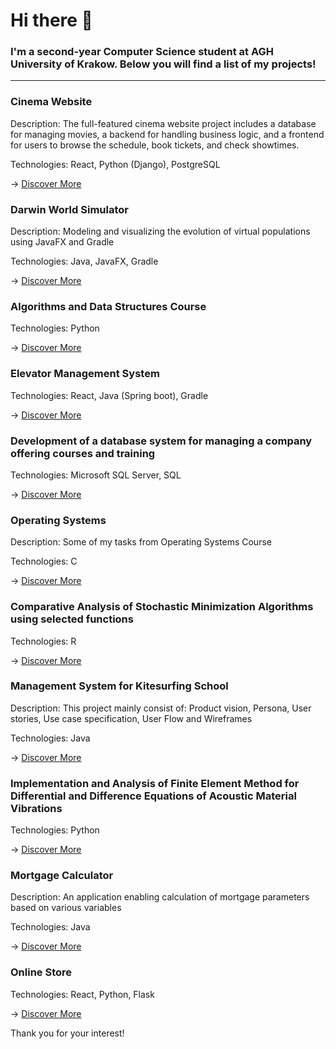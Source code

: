 # Hi there 👋

### I'm a second-year Computer Science student at AGH University of Krakow. Below you will find a list of my projects!

---

### Cinema Website

Description:  The full-featured cinema website project includes a database for managing movies, a backend for handling business logic, and a frontend for users to browse the schedule, book tickets, and check showtimes.

Technologies:  React, Python (Django), PostgreSQL

->  [Discover More](https://github.com/WiktorDybalski/Cinema_Website)

### Darwin World Simulator

Description:  Modeling and visualizing the evolution of virtual populations using JavaFX and Gradle

Technologies:  Java, JavaFX, Gradle

->  [Discover More](https://github.com/WiktorDybalski/PO_PROJEKT_DYBALSKI_GRZYBACZ)

### Algorithms and Data Structures Course

Technologies:  Python

->  [Discover More](https://github.com/WiktorDybalski/Python_projects-term_2-ASD)

### Elevator Management System

Technologies: React, Java (Spring boot), Gradle

->  [Discover More]([https://github.com/WiktorDybalski/Elevator_System])

### Development of a database system for managing a company offering courses and training

Technologies:  Microsoft SQL Server, SQL

->  [Discover More](https://github.com/WiktorDybalski/Database-system)

### Operating Systems

Description:  Some of my tasks from Operating Systems Course  

Technologies:  C

->  [Discover More](https://github.com/WiktorDybalski/SysOps)

### Comparative Analysis of Stochastic Minimization Algorithms using selected functions

Technologies:  R

->  [Discover More](https://github.com/WiktorDybalski/Stochastic_minimization)

### Management System for Kitesurfing School

Description:  This project mainly consist of: Product vision, Persona, User stories, Use case specification, User Flow and Wireframes

Technologies:  Java

->  [Discover More](https://github.com/WiktorDybalski/Inzynieria-Wymagan-i-Jakosci)

### Implementation and Analysis of Finite Element Method for Differential and Difference Equations of Acoustic Material Vibrations

Technologies:  Python

->  [Discover More](https://github.com/WiktorDybalski/Finite-Element-Method-for-Differential-and-Difference-Equations-)

### Mortgage Calculator

Description:  An application enabling calculation of mortgage parameters based on various variables  

Technologies:  Java

->  [Discover More](https://github.com/WiktorDybalski/Mortgage_calculator)

### Online Store

Technologies:  React, Python, Flask

-> [Discover More](https://github.com/WiktorDybalski/Online-store)

Thank you for your interest!
